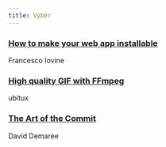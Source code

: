 ```yaml
---
title: Výběr
---
```


### [How to make your web app installable](https://medium.com/@franciov/how-to-make-your-web-app-installable-8b71571605e)
Francesco Iovine

### [High quality GIF with FFmpeg](http://blog.pkh.me/p/21-high-quality-gif-with-ffmpeg.html)
ubitux

### [The Art of the Commit](http://alistapart.com/article/the-art-of-the-commit)
David Demaree
